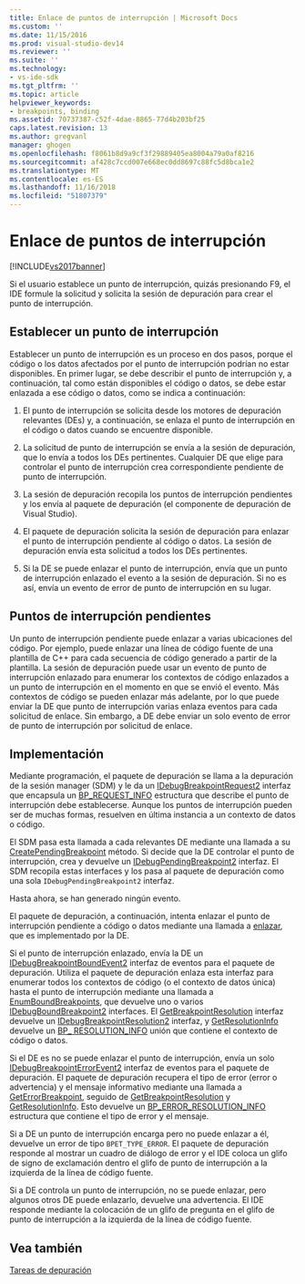 ```yaml
---
title: Enlace de puntos de interrupción | Microsoft Docs
ms.custom: ''
ms.date: 11/15/2016
ms.prod: visual-studio-dev14
ms.reviewer: ''
ms.suite: ''
ms.technology:
- vs-ide-sdk
ms.tgt_pltfrm: ''
ms.topic: article
helpviewer_keywords:
- breakpoints, binding
ms.assetid: 70737387-c52f-4dae-8865-77d4b203bf25
caps.latest.revision: 13
ms.author: gregvanl
manager: ghogen
ms.openlocfilehash: f8061b8d9a9cf3f29889405ea8004a79a0af8216
ms.sourcegitcommit: af428c7ccd007e668ec0dd8697c88fc5d8bca1e2
ms.translationtype: MT
ms.contentlocale: es-ES
ms.lasthandoff: 11/16/2018
ms.locfileid: "51807379"
---
```

# <a name="binding-breakpoints"></a>Enlace de puntos de interrupción
[!INCLUDE[vs2017banner](../../includes/vs2017banner.md)]

Si el usuario establece un punto de interrupción, quizás presionando F9, el IDE formule la solicitud y solicita la sesión de depuración para crear el punto de interrupción.  
  
## <a name="setting-a-breakpoint"></a>Establecer un punto de interrupción  
 Establecer un punto de interrupción es un proceso en dos pasos, porque el código o los datos afectados por el punto de interrupción podrían no estar disponibles. En primer lugar, se debe describir el punto de interrupción y, a continuación, tal como están disponibles el código o datos, se debe estar enlazada a ese código o datos, como se indica a continuación:  
  
1.  El punto de interrupción se solicita desde los motores de depuración relevantes (DEs) y, a continuación, se enlaza el punto de interrupción en el código o datos cuando se encuentre disponible.  
  
2.  La solicitud de punto de interrupción se envía a la sesión de depuración, que lo envía a todos los DEs pertinentes. Cualquier DE que elige para controlar el punto de interrupción crea correspondiente pendiente de punto de interrupción.  
  
3.  La sesión de depuración recopila los puntos de interrupción pendientes y los envía al paquete de depuración (el componente de depuración de Visual Studio).  
  
4.  El paquete de depuración solicita la sesión de depuración para enlazar el punto de interrupción pendiente al código o datos. La sesión de depuración envía esta solicitud a todos los DEs pertinentes.  
  
5.  Si la DE se puede enlazar el punto de interrupción, envía que un punto de interrupción enlazado el evento a la sesión de depuración. Si no es así, envía un evento de error de punto de interrupción en su lugar.  
  
## <a name="pending-breakpoints"></a>Puntos de interrupción pendientes  
 Un punto de interrupción pendiente puede enlazar a varias ubicaciones del código. Por ejemplo, puede enlazar una línea de código fuente de una plantilla de C++ para cada secuencia de código generado a partir de la plantilla. La sesión de depuración puede usar un evento de punto de interrupción enlazado para enumerar los contextos de código enlazados a un punto de interrupción en el momento en que se envió el evento. Más contextos de código se pueden enlazar más adelante, por lo que puede enviar la DE que punto de interrupción varias enlaza eventos para cada solicitud de enlace. Sin embargo, a DE debe enviar un solo evento de error de punto de interrupción por solicitud de enlace.  
  
## <a name="implementation"></a>Implementación  
 Mediante programación, el paquete de depuración se llama a la depuración de la sesión manager (SDM) y le da un [IDebugBreakpointRequest2](../../extensibility/debugger/reference/idebugbreakpointrequest2.md) interfaz que encapsula un [BP_REQUEST_INFO](../../extensibility/debugger/reference/bp-request-info.md) estructura que describe el punto de interrupción debe establecerse. Aunque los puntos de interrupción pueden ser de muchas formas, resuelven en última instancia a un contexto de datos o código.  
  
 El SDM pasa esta llamada a cada relevantes DE mediante una llamada a su [CreatePendingBreakpoint](../../extensibility/debugger/reference/idebugengine2-creatependingbreakpoint.md) método. Si decide que la DE controlar el punto de interrupción, crea y devuelve un [IDebugPendingBreakpoint2](../../extensibility/debugger/reference/idebugpendingbreakpoint2.md) interfaz. El SDM recopila estas interfaces y los pasa al paquete de depuración como una sola `IDebugPendingBreakpoint2` interfaz.  
  
 Hasta ahora, se han generado ningún evento.  
  
 El paquete de depuración, a continuación, intenta enlazar el punto de interrupción pendiente a código o datos mediante una llamada a [enlazar](../../extensibility/debugger/reference/idebugpendingbreakpoint2-bind.md), que es implementado por la DE.  
  
 Si el punto de interrupción enlazado, envía la DE un [IDebugBreakpointBoundEvent2](../../extensibility/debugger/reference/idebugbreakpointboundevent2.md) interfaz de eventos para el paquete de depuración. Utiliza el paquete de depuración enlaza esta interfaz para enumerar todos los contextos de código (o el contexto de datos única) hasta el punto de interrupción mediante una llamada a [EnumBoundBreakpoints](../../extensibility/debugger/reference/idebugbreakpointboundevent2-enumboundbreakpoints.md), que devuelve uno o varios [IDebugBoundBreakpoint2](../../extensibility/debugger/reference/idebugboundbreakpoint2.md) interfaces. El [GetBreakpointResolution](../../extensibility/debugger/reference/idebugboundbreakpoint2-getbreakpointresolution.md) interfaz devuelve un [IDebugBreakpointResolution2](../../extensibility/debugger/reference/idebugbreakpointresolution2.md) interfaz, y [GetResolutionInfo](../../extensibility/debugger/reference/idebugbreakpointresolution2-getresolutioninfo.md) devuelve un [BP_ RESOLUTION_INFO](../../extensibility/debugger/reference/bp-resolution-info.md) unión que contiene el contexto de código o datos.  
  
 Si el DE es no se puede enlazar el punto de interrupción, envía un solo [IDebugBreakpointErrorEvent2](../../extensibility/debugger/reference/idebugbreakpointerrorevent2.md) interfaz de eventos para el paquete de depuración. El paquete de depuración recupera el tipo de error (error o advertencia) y el mensaje informativo mediante una llamada a [GetErrorBreakpoint](../../extensibility/debugger/reference/idebugbreakpointerrorevent2-geterrorbreakpoint.md), seguido de [GetBreakpointResolution](../../extensibility/debugger/reference/idebugerrorbreakpoint2-getbreakpointresolution.md) y [ GetResolutionInfo](../../extensibility/debugger/reference/idebugerrorbreakpointresolution2-getresolutioninfo.md). Esto devuelve un [BP_ERROR_RESOLUTION_INFO](../../extensibility/debugger/reference/bp-error-resolution-info.md) estructura que contiene el tipo de error y el mensaje.  
  
 Si a DE un punto de interrupción encarga pero no puede enlazar a él, devuelve un error de tipo `BPET_TYPE_ERROR`. El paquete de depuración responde al mostrar un cuadro de diálogo de error y el IDE coloca un glifo de signo de exclamación dentro el glifo de punto de interrupción a la izquierda de la línea de código fuente.  
  
 Si a DE controla un punto de interrupción, no se puede enlazar, pero algunos otros DE puede enlazarlo, devuelve una advertencia. El IDE responde mediante la colocación de un glifo de pregunta en el glifo de punto de interrupción a la izquierda de la línea de código fuente.  
  
## <a name="see-also"></a>Vea también  
 [Tareas de depuración](../../extensibility/debugger/debugging-tasks.md)

